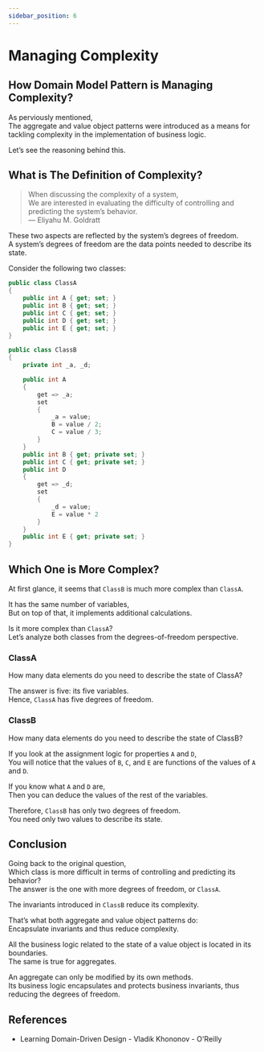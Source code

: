 ```yaml
---
sidebar_position: 6
---
```


# Managing Complexity

## How Domain Model Pattern is Managing Complexity?

As perviously mentioned,  
The aggregate and value object patterns were introduced as a means for tackling complexity in the implementation of business logic.

Let’s see the reasoning behind this.

## What is The Definition of Complexity?

> When discussing the complexity of a system,  
> We are interested in evaluating the difficulty of controlling and predicting the system’s behavior.  
> — Eliyahu M. Goldratt

These two aspects are reflected by the system’s degrees of freedom.  
A system’s degrees of freedom are the data points needed to describe its state.

Consider the following two classes:

```cs
public class ClassA
{
    public int A { get; set; }
    public int B { get; set; }
    public int C { get; set; }
    public int D { get; set; }
    public int E { get; set; }
}
```

```cs
public class ClassB
{
    private int _a, _d;

    public int A
    {
        get => _a;
        set
        {
            _a = value;
            B = value / 2;
            C = value / 3;
        }
    }
    public int B { get; private set; }
    public int C { get; private set; }
    public int D
    {
        get => _d;
        set
        {
            _d = value;
            E = value * 2
        }
    }
    public int E { get; private set; }
}
```

## Which One is More Complex?

At first glance, it seems that `ClassB` is much more complex than `ClassA`.

It has the same number of variables,  
But on top of that, it implements additional calculations.

Is it more complex than `ClassA`?  
Let’s analyze both classes from the degrees-of-freedom perspective.

### ClassA

How many data elements do you need to describe the state of ClassA?

The answer is five: its five variables.  
Hence, `ClassA` has five degrees of freedom.

### ClassB

How many data elements do you need to describe the state of ClassB?

If you look at the assignment logic for properties `A` and `D`,  
You will notice that the values of `B`, `C`, and `E` are functions of the values of `A` and `D`.

If you know what `A` and `D` are,  
Then you can deduce the values of the rest of the variables.

Therefore, `ClassB` has only two degrees of freedom.  
You need only two values to describe its state.

## Conclusion

Going back to the original question,  
Which class is more difficult in terms of controlling and predicting its behavior?  
The answer is the one with more degrees of freedom, or `ClassA`.

The invariants introduced in `ClassB` reduce its complexity.

That’s what both aggregate and value object patterns do:  
Encapsulate invariants and thus reduce complexity.

All the business logic related to the state of a value object is located in its boundaries.  
The same is true for aggregates.

An aggregate can only be modified by its own methods.  
Its business logic encapsulates and protects business invariants, thus reducing the degrees of freedom.

## References

- Learning Domain-Driven Design - Vladik Khononov - O'Reilly
